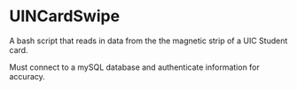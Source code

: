 # UINCardSwipe
A bash script that reads in data from the the magnetic strip of a UIC Student card.

Must connect to a mySQL database and authenticate information for accuracy. 
